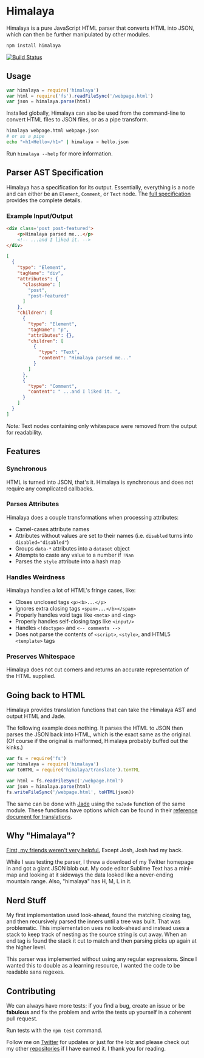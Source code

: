 # Himalaya

Himalaya is a pure JavaScript HTML parser that converts HTML into JSON, which can then be further manipulated by other modules.

```bash
npm install himalaya
```

[![Build Status](https://travis-ci.org/andrejewski/himalaya.svg?branch=master)](https://travis-ci.org/andrejewski/himalaya)

## Usage

```js
var himalaya = require('himalaya')
var html = require('fs').readFileSync('/webpage.html')
var json = himalaya.parse(html)
```

Installed globally, Himalaya can also be used from the command-line to convert HTML files to JSON files, or as a pipe transform.

```bash
himalaya webpage.html webpage.json
# or as a pipe
echo "<h1>Hello</h1>" | himalaya > hello.json
```

Run `himalaya --help` for more information.

## Parser AST Specification

Himalaya has a specification for its output. Essentially, everything is a node and can either be an `Element`, `Comment`, or `Text` node. The [full specification](https://github.com/andrejewski/himalaya/tree/master/text/ast-spec.md) provides the complete details.

### Example Input/Output

```html
<div class='post post-featured'>
	<p>Himalaya parsed me...</p>
	<!-- ...and I liked it. -->
</div>
```

```json
[
  {
    "type": "Element",
    "tagName": "div",
    "attributes": {
      "className": [
        "post",
        "post-featured"
      ]
    },
    "children": [
      {
        "type": "Element",
        "tagName": "p",
        "attributes": {},
        "children": [
          {
            "type": "Text",
            "content": "Himalaya parsed me..."
          }
        ]
      },
      {
        "type": "Comment",
        "content": " ...and I liked it. ",
      }
    ]
  }
]
```

*Note:* Text nodes containing only whitespace were removed from the output for readability.

## Features

### Synchronous
HTML is turned into JSON, that's it. Himalaya is synchronous and does not require any complicated callbacks.

### Parses Attributes
Himalaya does a couple transformations when processing attributes:
- Camel-cases attribute names
- Attributes without values are set to their names (i.e. `disabled` turns into `disabled="disabled"`)
- Groups `data-*` attributes into a `dataset` object
- Attempts to caste any value to a number if `!Nan`
- Parses the `style` attribute into a hash map

### Handles Weirdness
Himalaya handles a lot of HTML's fringe cases, like:
- Closes unclosed tags `<p><b>...</p>`
- Ignores extra closing tags `<span>...</b></span>`
- Properly handles void tags like `<meta>` and `<img>`
- Properly handles self-closing tags like `<input/>`
- Handles `<!doctype>` and `<-- comments -->`
- Does not parse the contents of `<script>`, `<style>`, and HTML5 `<template>` tags

### Preserves Whitespace
Himalaya does not cut corners and returns an accurate representation of the HTML supplied.

## Going back to HTML
Himalaya provides translation functions that can take the Himalaya AST and output HTML and Jade.

The following example does nothing. It parses the HTML to JSON then parses the JSON back into HTML, which is the exact same as the original. (Of course if the original is malformed, Himalaya probably buffed out the kinks.)

```js
var fs = require('fs')
var himalaya = require('himalaya')
var toHTML = require('himalaya/translate').toHTML

var html = fs.readFileSync('/webpage.html')
var json = himalaya.parse(html)
fs.writeFileSync('/webpage.html', toHTML(json))
```

The same can be done with [Jade](http://jade-lang.com/) using the `toJade` function of the same module. These functions have options which can be found in their [reference document for translations](https://github.com/andrejewski/himalaya/tree/master/text/translation.md).

## Why "Himalaya"?

[First, my friends weren't very helpful.](https://twitter.com/compooter/status/597908517132042240) Except Josh, Josh had my back.

While I was testing the parser, I threw a download of my Twitter homepage in and got a giant JSON blob out. My code editor Sublime Text has a mini-map and looking at it sideways the data looked like a never-ending mountain range. Also, "himalaya" has H, M, L in it.

## Nerd Stuff

My first implementation used look-ahead, found the matching closing tag, and then recursively parsed the inners until a tree was built. That was problematic. This implementation uses no look-ahead and instead uses a stack to keep track of nesting as the source string is cut away. When an end tag is found the stack it cut to match and then parsing picks up again at the higher level.

This parser was implemented without using any regular expressions. Since I wanted this to double as a learning resource, I wanted the code to be readable sans regexes.

## Contributing

We can always have more tests: if you find a bug, create an issue or be **fabulous** and fix the problem and write the tests up yourself in a coherent pull request.

Run tests with the `npm test` command.

Follow me on [Twitter](https://twitter.com/compooter) for updates or just for the lolz and please check out my other [repositories](https://github.com/andrejewski) if I have earned it. I thank you for reading.
